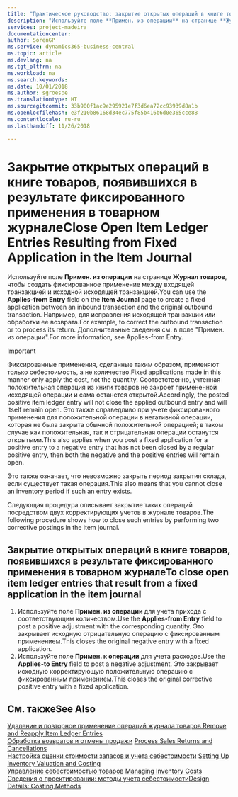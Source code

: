 ```yaml
---
title: "Практическое руководство: закрытие открытых операций в книге товаров, появившихся в результате фиксированного применения в товарном журнале | Документы Майкрософт"
description: "Используйте поле **Примен. из операции** на странице **Журнал товаров**, чтобы создать фиксированное применение между входящей транзакцией и исходной исходящей транзакцией. Например, для исправления исходящей транзакции или обработки ее возврата."
services: project-madeira
documentationcenter: 
author: SorenGP
ms.service: dynamics365-business-central
ms.topic: article
ms.devlang: na
ms.tgt_pltfrm: na
ms.workload: na
ms.search.keywords: 
ms.date: 10/01/2018
ms.author: sgroespe
ms.translationtype: HT
ms.sourcegitcommit: 33b900f1ac9e295921e7f3d6ea72cc93939d8a1b
ms.openlocfilehash: e3f210b86168d34ec775f85b416b6d0e365cce88
ms.contentlocale: ru-ru
ms.lasthandoff: 11/26/2018

---
```

# <a name="close-open-item-ledger-entries-resulting-from-fixed-application-in-the-item-journal"></a><span data-ttu-id="f961b-104">Закрытие открытых операций в книге товаров, появившихся в результате фиксированного применения в товарном журнале</span><span class="sxs-lookup"><span data-stu-id="f961b-104">Close Open Item Ledger Entries Resulting from Fixed Application in the Item Journal</span></span>
<span data-ttu-id="f961b-105">Используйте поле **Примен. из операции** на странице **Журнал товаров**, чтобы создать фиксированное применение между входящей транзакцией и исходной исходящей транзакцией.</span><span class="sxs-lookup"><span data-stu-id="f961b-105">You can use the **Applies-from Entry** field on the **Item Journal** page to create a fixed application between an inbound transaction and the original outbound transaction.</span></span> <span data-ttu-id="f961b-106">Например, для исправления исходящей транзакции или обработки ее возврата.</span><span class="sxs-lookup"><span data-stu-id="f961b-106">For example, to correct the outbound transaction or to process its return.</span></span> <span data-ttu-id="f961b-107">Дополнительные сведения см. в поле "Примен. из операции".</span><span class="sxs-lookup"><span data-stu-id="f961b-107">For more information, see Applies-from Entry.</span></span>  

> [!IMPORTANT]  
>  <span data-ttu-id="f961b-108">Фиксированные применения, сделанные таким образом, применяют только себестоимость, а не количество.</span><span class="sxs-lookup"><span data-stu-id="f961b-108">Fixed applications made in this manner only apply the cost, not the quantity.</span></span> <span data-ttu-id="f961b-109">Соответственно, учтенная положительная операция из книги товаров не закроет примененной исходящей операции и сама останется открытой.</span><span class="sxs-lookup"><span data-stu-id="f961b-109">Accordingly, the posted positive item ledger entry will not close the applied outbound entry and will itself remain open.</span></span> <span data-ttu-id="f961b-110">Это также справедливо при учете фиксированного применения для положительной операции в негативной операции, которая не была закрыта обычной положительной операцией; в таком случае как положительная, так и отрицательная операции останутся открытыми.</span><span class="sxs-lookup"><span data-stu-id="f961b-110">This also applies when you post a fixed application for a positive entry to a negative entry that has not been closed by a regular positive entry, then both the negative and the positive entries will remain open.</span></span>  
>   
>  <span data-ttu-id="f961b-111">Это также означает, что невозможно закрыть период закрытия склада, если существует такая операция.</span><span class="sxs-lookup"><span data-stu-id="f961b-111">This also means that you cannot close an inventory period if such an entry exists.</span></span>  

<span data-ttu-id="f961b-112">Следующая процедура описывает закрытие таких операций посредством двух корректирующих учетов в журнале товаров.</span><span class="sxs-lookup"><span data-stu-id="f961b-112">The following procedure shows how to close such entries by performing two corrective postings in the item journal.</span></span>  

## <a name="to-close-open-item-ledger-entries-that-result-from-a-fixed-application-in-the-item-journal"></a><span data-ttu-id="f961b-113">Закрытие открытых операций в книге товаров, появившихся в результате фиксированного применения в товарном журнале</span><span class="sxs-lookup"><span data-stu-id="f961b-113">To close open item ledger entries that result from a fixed application in the item journal</span></span>  

1.  <span data-ttu-id="f961b-114">Используйте поле **Примен. из операции** для учета прихода с соответствующим количеством.</span><span class="sxs-lookup"><span data-stu-id="f961b-114">Use the **Applies-from Entry** field to post a positive adjustment with the corresponding quantity.</span></span> <span data-ttu-id="f961b-115">Это закрывает исходную отрицательную операцию с фиксированным применением.</span><span class="sxs-lookup"><span data-stu-id="f961b-115">This closes the original negative entry with a fixed application.</span></span>  
2.  <span data-ttu-id="f961b-116">Используйте поле **Примен. к операции** для учета расходов.</span><span class="sxs-lookup"><span data-stu-id="f961b-116">Use the **Applies-to Entry** field to post a negative adjustment.</span></span> <span data-ttu-id="f961b-117">Это закрывает исходную корректирующую положительную операцию с фиксированным применением.</span><span class="sxs-lookup"><span data-stu-id="f961b-117">This closes the original corrective positive entry with a fixed application.</span></span>  

## <a name="see-also"></a><span data-ttu-id="f961b-118">См. также</span><span class="sxs-lookup"><span data-stu-id="f961b-118">See Also</span></span>  
[<span data-ttu-id="f961b-119">Удаление и повторное применение операций журнала товаров</span><span class="sxs-lookup"><span data-stu-id="f961b-119"> Remove and Reapply Item Ledger Entries</span></span>](finance-how-to-remove-and-reapply-item-entries.md)  
 <span data-ttu-id="f961b-120">[Обработка возвратов и отмены продажи](sales-how-process-sales-returns-cancellations.md) </span><span class="sxs-lookup"><span data-stu-id="f961b-120">[Process Sales Returns and Cancellations](sales-how-process-sales-returns-cancellations.md) </span></span>  
 <span data-ttu-id="f961b-121">[Настройка оценки стоимости запасов и учета себестоимости](finance-set-up-inventory-valuation-and-costing.md) </span><span class="sxs-lookup"><span data-stu-id="f961b-121">[Setting Up Inventory Valuation and Costing](finance-set-up-inventory-valuation-and-costing.md) </span></span>  
 <span data-ttu-id="f961b-122">[Управление себестоимостью товаров](finance-manage-inventory-costs.md) </span><span class="sxs-lookup"><span data-stu-id="f961b-122">[Managing Inventory Costs](finance-manage-inventory-costs.md) </span></span>  
 [<span data-ttu-id="f961b-123">Сведения о проектировании: методы учета себестоимости</span><span class="sxs-lookup"><span data-stu-id="f961b-123">Design Details: Costing Methods</span></span>](design-details-costing-methods.md)

